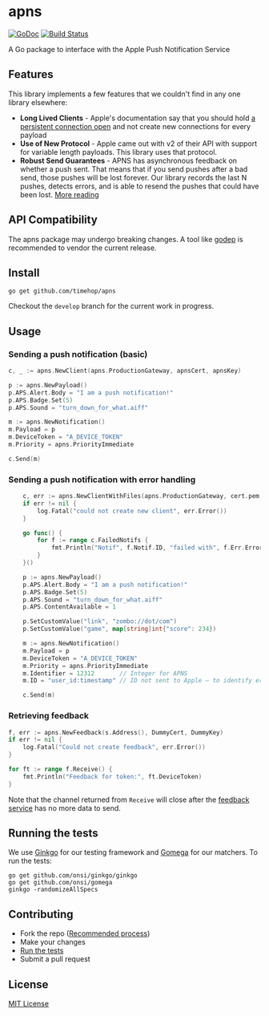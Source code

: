 # apns

[![GoDoc](https://godoc.org/github.com/timehop/apns?status.svg)](https://godoc.org/github.com/timehop/apns)
[![Build Status](https://travis-ci.org/timehop/apns.svg?branch=master)](https://travis-ci.org/timehop/apns)

A Go package to interface with the Apple Push Notification Service

## Features

This library implements a few features that we couldn't find in any one library elsewhere:

* **Long Lived Clients** - Apple's documentation say that you should hold [a persistent connection open](https://developer.apple.com/library/ios/documentation/NetworkingInternet/Conceptual/RemoteNotificationsPG/Chapters/CommunicatingWIthAPS.html#//apple_ref/doc/uid/TP40008194-CH101-SW6) and not create new connections for every payload
* **Use of New Protocol** - Apple came out with v2 of their API with support for variable length payloads. This library uses that protocol.
* **Robust Send Guarantees** - APNS has asynchronous feedback on whether a push sent. That means that if you send pushes after a bad send, those pushes will be lost forever. Our library records the last N pushes, detects errors, and is able to resend the pushes that could have been lost. [More reading](http://redth.codes/the-problem-with-apples-push-notification-ser/)

## API Compatibility

The apns package may undergo breaking changes. A tool like [godep](https://github.com/tools/godep) is recommended to vendor the current release.

## Install

```
go get github.com/timehop/apns
```

Checkout the `develop` branch for the current work in progress.

## Usage

### Sending a push notification (basic)

```go
c, _ := apns.NewClient(apns.ProductionGateway, apnsCert, apnsKey)

p := apns.NewPayload()
p.APS.Alert.Body = "I am a push notification!"
p.APS.Badge.Set(5)
p.APS.Sound = "turn_down_for_what.aiff"

m := apns.NewNotification()
m.Payload = p
m.DeviceToken = "A_DEVICE_TOKEN"
m.Priority = apns.PriorityImmediate

c.Send(m)
```

### Sending a push notification with error handling

```go
    c, err := apns.NewClientWithFiles(apns.ProductionGateway, cert.pem, key.pem)
    if err != nil {
        log.Fatal("could not create new client", err.Error())
    }

    go func() {
        for f := range c.FailedNotifs {
            fmt.Println("Notif", f.Notif.ID, "failed with", f.Err.Error())
        }
    }()

    p := apns.NewPayload()
    p.APS.Alert.Body = "I am a push notification!"
    p.APS.Badge.Set(5)
    p.APS.Sound = "turn_down_for_what.aiff"
    p.APS.ContentAvailable = 1

    p.SetCustomValue("link", "zombo://dot/com")
    p.SetCustomValue("game", map[string]int{"score": 234})

    m := apns.NewNotification()
    m.Payload = p
    m.DeviceToken = "A_DEVICE_TOKEN"
    m.Priority = apns.PriorityImmediate
    m.Identifier = 12312       // Integer for APNS
    m.ID = "user_id:timestamp" // ID not sent to Apple – to identify error notifications

    c.Send(m)
```

### Retrieving feedback

```go
f, err := apns.NewFeedback(s.Address(), DummyCert, DummyKey)
if err != nil {
	log.Fatal("Could not create feedback", err.Error())
}

for ft := range f.Receive() {
	fmt.Println("Feedback for token:", ft.DeviceToken)
}
```

Note that the channel returned from `Receive` will close after the
[feedback service](https://developer.apple.com/library/ios/documentation/NetworkingInternet/Conceptual/RemoteNotificationsPG/Chapters/CommunicatingWIthAPS.html#//apple_ref/doc/uid/TP40008194-CH101-SW3)
has no more data to send.

## Running the tests

We use [Ginkgo](https://onsi.github.io/ginkgo) for our testing framework and
[Gomega](http://onsi.github.io/gomega/) for our matchers. To run the tests:

```
go get github.com/onsi/ginkgo/ginkgo
go get github.com/onsi/gomega
ginkgo -randomizeAllSpecs
```

## Contributing

- Fork the repo ([Recommended process](https://splice.com/blog/contributing-open-source-git-repositories-go/))
- Make your changes
- [Run the tests](https://github.com/timehop/apns#running-the-tests)
- Submit a pull request

## License

[MIT License](https://github.com/timehop/apns/blob/master/LICENSE)
